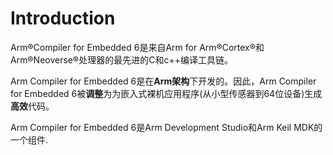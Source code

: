 # Introduction

Arm®Compiler for Embedded 6是来自Arm for Arm®Cortex®和Arm®Neoverse®处理器的最先进的C和c++编译工具链。

Arm Compiler for Embedded 6是在**Arm架构**下开发的。因此，Arm Compiler for Embedded 6被**调整**为为嵌入式裸机应用程序(从小型传感器到64位设备)生成**高效**代码。

Arm Compiler for Embedded 6是Arm Development Studio和Arm Keil MDK的一个组件.